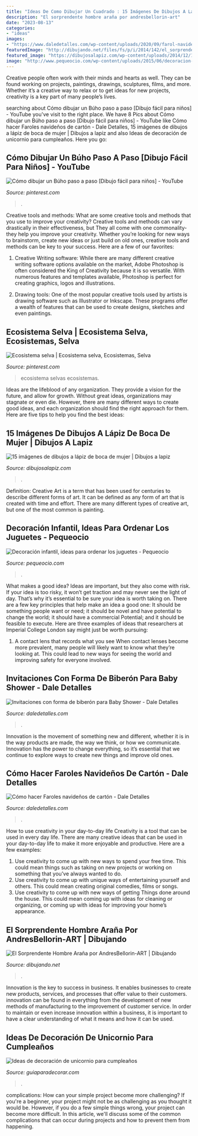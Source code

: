 ```yaml
---
title: "Ideas De Como Dibujar Un Cuadrado : 15 Imágenes De Dibujos A Lápiz De Boca De Mujer"
description: "El sorprendente hombre araña por andresbellorin-art"
date: "2023-08-13"
categories:
- "ideas"
images:
- "https://www.daledetalles.com/wp-content/uploads/2020/09/farol-navideno-4.jpg"
featuredImage: "http://dibujando.net/files/fs/p/i/2014/142/el_sorprendente_hombre_arana_79379.jpg"
featured_image: "https://dibujosalapiz.com/wp-content/uploads/2014/12/15-imágenes-de-dibujos-a-lápiz-de-boca-de-mujer-4.jpg"
image: "http://www.pequeocio.com/wp-content/uploads/2015/06/decoracion-infantil-1.jpg"
---
```



Creative people often work with their minds and hearts as well. They can be found working on projects, paintings, drawings, sculptures, films, and more. Whether it’s a creative way to relax or to get ideas for new projects, creativity is a key part of many people’s lives.

	

		
searching about Cómo dibujar un Búho paso a paso [Dibujo fácil para niños] - YouTube you've visit to the right place. We have 8 Pics about Cómo dibujar un Búho paso a paso [Dibujo fácil para niños] - YouTube like Cómo hacer Faroles navideños de cartón - Dale Detalles, 15 imágenes de dibujos a lápiz de boca de mujer | Dibujos a lapiz and also Ideas de decoración de unicornio para cumpleaños. Here you go:
		
    
## Cómo Dibujar Un Búho Paso A Paso [Dibujo Fácil Para Niños] - YouTube

<img loading=lazy src="https://i.pinimg.com/736x/61/8a/68/618a683975ebd041578fc6194828fdbd.jpg" onerror="this.onerror=null;this.src='https://tse2.mm.bing.net/th?id=OIP.APee1Qj0vnJN-Vh88BUWQAAAAA&amp;pid=15.1';" alt="Cómo dibujar un Búho paso a paso [Dibujo fácil para niños] - YouTube">

_Source: pinterest.com_

>. 

	

Creative tools and methods: What are some creative tools and methods that you use to improve your creativity?
Creative tools and methods can vary drastically in their effectiveness, but They all come with one commonality- they help you improve your creativity. Whether you’re looking for new ways to brainstorm, create new ideas or just build on old ones, creative tools and methods can be key to your success. Here are a few of our favorites: 
1. Creative Writing software: While there are many different creative writing software options available on the market, Adobe Photoshop is often considered the King of Creativity because it is so versatile. With numerous features and templates available, Photoshop is perfect for creating graphics, logos and illustrations.

2. Drawing tools: One of the most popular creative tools used by artists is drawing software such as Illustrator or Inkscape. These programs offer a wealth of features that can be used to create designs, sketches and even paintings.

    
## Ecosistema Selva | Ecosistema Selva, Ecosistemas, Selva

<img loading=lazy src="https://i.pinimg.com/736x/05/00/2a/05002aed3f78e6a507fae0908a812c11.jpg" onerror="this.onerror=null;this.src='https://tse1.mm.bing.net/th?id=OIP.BDEUaL8CxML20oMH_bLT3gHaFj&amp;pid=15.1';" alt="Ecosistema selva | Ecosistema selva, Ecosistemas, Selva">

_Source: pinterest.com_

>ecosistema selvas ecosistemas. 

	

Ideas are the lifeblood of any organization. They provide a vision for the future, and allow for growth. Without great ideas, organizations may stagnate or even die. However, there are many different ways to create good ideas, and each organization should find the right approach for them. Here are five tips to help you find the best ideas:

    
## 15 Imágenes De Dibujos A Lápiz De Boca De Mujer | Dibujos A Lapiz

<img loading=lazy src="https://dibujosalapiz.com/wp-content/uploads/2014/12/15-imágenes-de-dibujos-a-lápiz-de-boca-de-mujer-4.jpg" onerror="this.onerror=null;this.src='https://tse2.mm.bing.net/th?id=OIP.LOHUtgRsIoDxcDQ1Mg32pwHaLm&amp;pid=15.1';" alt="15 imágenes de dibujos a lápiz de boca de mujer | Dibujos a lapiz">

_Source: dibujosalapiz.com_

>. 

	

Definition:
Creative Art is a term that has been used for centuries to describe different forms of art. It can be defined as any form of art that is created with time and effort. There are many different types of creative art, but one of the most common is painting.

    
## Decoración Infantil, Ideas Para Ordenar Los Juguetes - Pequeocio

<img loading=lazy src="http://www.pequeocio.com/wp-content/uploads/2015/06/decoracion-infantil-1.jpg" onerror="this.onerror=null;this.src='https://tse4.mm.bing.net/th?id=OIP.XwX_2L6tNQu0hrzD1AXcPAHaLH&amp;pid=15.1';" alt="Decoración infantil, ideas para ordenar los juguetes - Pequeocio">

_Source: pequeocio.com_

>. 

	

What makes a good idea?
Ideas are important, but they also come with risk. If your idea is too risky, it won’t get traction and may never see the light of day. That’s why it’s essential to be sure your idea is worth taking on. There are a few key principles that help make an idea a good one: It should be something people want or need; it should be novel and have potential to change the world; it should have a commercial Potential; and it should be feasible to execute. Here are three examples of ideas that researchers at Imperial College London say might just be worth pursuing: 
1. A contact lens that records what you see When contact lenses become more prevalent, many people will likely want to know what they’re looking at. This could lead to new ways for seeing the world and improving safety for everyone involved.

    
## Invitaciones Con Forma De Biberón Para Baby Shower - Dale Detalles

<img loading=lazy src="https://i0.wp.com/www.daledetalles.com/wp-content/uploads/2017/09/invitacion-para-baby-shower12.jpg?resize=501%2C376" onerror="this.onerror=null;this.src='https://tse1.mm.bing.net/th?id=OIP.AG4DBv-Bd7yp1b0nt-oxZAHaFj&amp;pid=15.1';" alt="Invitaciones con forma de biberón para Baby Shower - Dale Detalles">

_Source: daledetalles.com_

>. 

	

Innovation is the movement of something new and different, whether it is in the way products are made, the way we think, or how we communicate. Innovation has the power to change everything, so it’s essential that we continue to explore ways to create new things and improve old ones.

    
## Cómo Hacer Faroles Navideños De Cartón - Dale Detalles

<img loading=lazy src="https://www.daledetalles.com/wp-content/uploads/2020/09/farol-navideno-4.jpg" onerror="this.onerror=null;this.src='https://tse2.mm.bing.net/th?id=OIP.TrGPl7RrdyZv6myZQ0fLdwHaJ5&amp;pid=15.1';" alt="Cómo hacer Faroles navideños de cartón - Dale Detalles">

_Source: daledetalles.com_

>. 

	

How to use creativity in your day-to-day life
Creativity is a tool that can be used in every day life. There are many creative ideas that can be used in your day-to-day life to make it more enjoyable and productive. Here are a few examples: 
1. Use creativity to come up with new ways to spend your free time. This could mean things such as taking on new projects or working on something that you’ve always wanted to do. 
2. Use creativity to come up with unique ways of entertaining yourself and others. This could mean creating original comedies, films or songs. 
3. Use creativity to come up with new ways of getting Things done around the house. This could mean coming up with ideas for cleaning or organizing, or coming up with ideas for improving your home’s appearance.

    
## El Sorprendente Hombre Araña Por AndresBellorin-ART | Dibujando

<img loading=lazy src="http://dibujando.net/files/fs/p/i/2014/142/el_sorprendente_hombre_arana_79379.jpg" onerror="this.onerror=null;this.src='https://tse2.mm.bing.net/th?id=OIP.vG3ATpT63BKfbHbhz3o09AHaJy&amp;pid=15.1';" alt="El Sorprendente Hombre Araña por AndresBellorin-ART | Dibujando">

_Source: dibujando.net_

>. 

	

Innovation is the key to success in business. It enables businesses to create new products, services, and processes that offer value to their customers. innovation can be found in everything from the development of new methods of manufacturing to the improvement of customer service. In order to maintain or even increase innovation within a business, it is important to have a clear understanding of what it means and how it can be used.

    
## Ideas De Decoración De Unicornio Para Cumpleaños

<img loading=lazy src="https://www.guiaparadecorar.com/wp-content/uploads/2018/11/Ideas-de-decoracion-de-unicornio1.jpg" onerror="this.onerror=null;this.src='https://tse3.mm.bing.net/th?id=OIP.175s3m4QRcLQAI5D1K4dlgHaLH&amp;pid=15.1';" alt="Ideas de decoración de unicornio para cumpleaños">

_Source: guiaparadecorar.com_

>. 

	

complications: How can your simple project become more challenging?
If you're a beginner, your project might not be as challenging as you thought it would be. However, if you do a few simple things wrong, your project can become more difficult. In this article, we'll discuss some of the common complications that can occur during projects and how to prevent them from happening.

